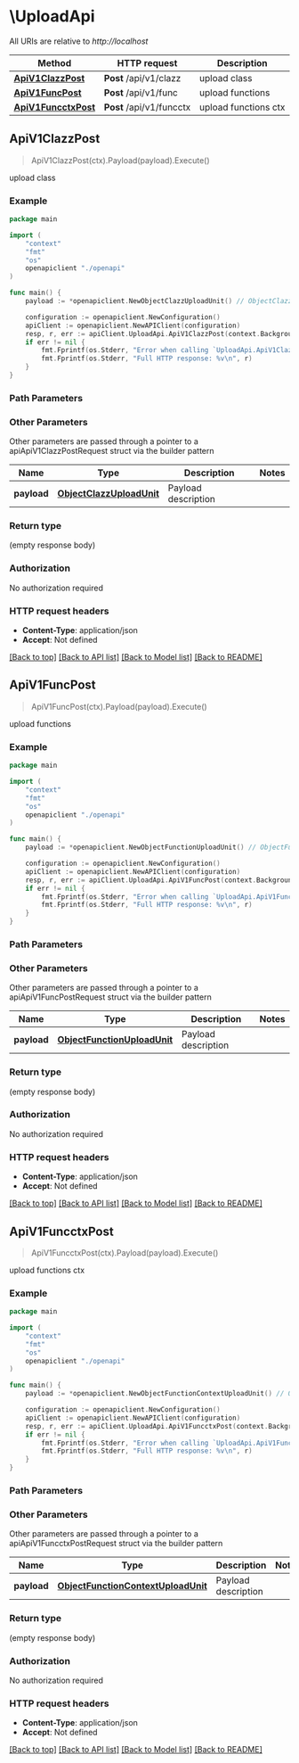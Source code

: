 # \UploadApi

All URIs are relative to *http://localhost*

Method | HTTP request | Description
------------- | ------------- | -------------
[**ApiV1ClazzPost**](UploadApi.md#ApiV1ClazzPost) | **Post** /api/v1/clazz | upload class
[**ApiV1FuncPost**](UploadApi.md#ApiV1FuncPost) | **Post** /api/v1/func | upload functions
[**ApiV1FuncctxPost**](UploadApi.md#ApiV1FuncctxPost) | **Post** /api/v1/funcctx | upload functions ctx



## ApiV1ClazzPost

> ApiV1ClazzPost(ctx).Payload(payload).Execute()

upload class

### Example

```go
package main

import (
    "context"
    "fmt"
    "os"
    openapiclient "./openapi"
)

func main() {
    payload := *openapiclient.NewObjectClazzUploadUnit() // ObjectClazzUploadUnit | Payload description

    configuration := openapiclient.NewConfiguration()
    apiClient := openapiclient.NewAPIClient(configuration)
    resp, r, err := apiClient.UploadApi.ApiV1ClazzPost(context.Background()).Payload(payload).Execute()
    if err != nil {
        fmt.Fprintf(os.Stderr, "Error when calling `UploadApi.ApiV1ClazzPost``: %v\n", err)
        fmt.Fprintf(os.Stderr, "Full HTTP response: %v\n", r)
    }
}
```

### Path Parameters



### Other Parameters

Other parameters are passed through a pointer to a apiApiV1ClazzPostRequest struct via the builder pattern


Name | Type | Description  | Notes
------------- | ------------- | ------------- | -------------
 **payload** | [**ObjectClazzUploadUnit**](ObjectClazzUploadUnit.md) | Payload description | 

### Return type

 (empty response body)

### Authorization

No authorization required

### HTTP request headers

- **Content-Type**: application/json
- **Accept**: Not defined

[[Back to top]](#) [[Back to API list]](../README.md#documentation-for-api-endpoints)
[[Back to Model list]](../README.md#documentation-for-models)
[[Back to README]](../README.md)


## ApiV1FuncPost

> ApiV1FuncPost(ctx).Payload(payload).Execute()

upload functions

### Example

```go
package main

import (
    "context"
    "fmt"
    "os"
    openapiclient "./openapi"
)

func main() {
    payload := *openapiclient.NewObjectFunctionUploadUnit() // ObjectFunctionUploadUnit | Payload description

    configuration := openapiclient.NewConfiguration()
    apiClient := openapiclient.NewAPIClient(configuration)
    resp, r, err := apiClient.UploadApi.ApiV1FuncPost(context.Background()).Payload(payload).Execute()
    if err != nil {
        fmt.Fprintf(os.Stderr, "Error when calling `UploadApi.ApiV1FuncPost``: %v\n", err)
        fmt.Fprintf(os.Stderr, "Full HTTP response: %v\n", r)
    }
}
```

### Path Parameters



### Other Parameters

Other parameters are passed through a pointer to a apiApiV1FuncPostRequest struct via the builder pattern


Name | Type | Description  | Notes
------------- | ------------- | ------------- | -------------
 **payload** | [**ObjectFunctionUploadUnit**](ObjectFunctionUploadUnit.md) | Payload description | 

### Return type

 (empty response body)

### Authorization

No authorization required

### HTTP request headers

- **Content-Type**: application/json
- **Accept**: Not defined

[[Back to top]](#) [[Back to API list]](../README.md#documentation-for-api-endpoints)
[[Back to Model list]](../README.md#documentation-for-models)
[[Back to README]](../README.md)


## ApiV1FuncctxPost

> ApiV1FuncctxPost(ctx).Payload(payload).Execute()

upload functions ctx

### Example

```go
package main

import (
    "context"
    "fmt"
    "os"
    openapiclient "./openapi"
)

func main() {
    payload := *openapiclient.NewObjectFunctionContextUploadUnit() // ObjectFunctionContextUploadUnit | Payload description

    configuration := openapiclient.NewConfiguration()
    apiClient := openapiclient.NewAPIClient(configuration)
    resp, r, err := apiClient.UploadApi.ApiV1FuncctxPost(context.Background()).Payload(payload).Execute()
    if err != nil {
        fmt.Fprintf(os.Stderr, "Error when calling `UploadApi.ApiV1FuncctxPost``: %v\n", err)
        fmt.Fprintf(os.Stderr, "Full HTTP response: %v\n", r)
    }
}
```

### Path Parameters



### Other Parameters

Other parameters are passed through a pointer to a apiApiV1FuncctxPostRequest struct via the builder pattern


Name | Type | Description  | Notes
------------- | ------------- | ------------- | -------------
 **payload** | [**ObjectFunctionContextUploadUnit**](ObjectFunctionContextUploadUnit.md) | Payload description | 

### Return type

 (empty response body)

### Authorization

No authorization required

### HTTP request headers

- **Content-Type**: application/json
- **Accept**: Not defined

[[Back to top]](#) [[Back to API list]](../README.md#documentation-for-api-endpoints)
[[Back to Model list]](../README.md#documentation-for-models)
[[Back to README]](../README.md)

